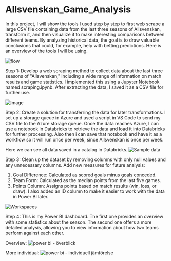 # Allsvenskan_Game_Analysis

In this project, I will show the tools I used step by step to first web scrape a large CSV file containing data from the last three seasons of Allsvenskan, transform it, and then visualize it to make interesting comparisons between different teams. By analyzing historical data, the goal is to draw valuable conclusions that could, for example, help with betting predictions. Here is an overview of the tools I will be using.

![flow](https://github.com/user-attachments/assets/6492908f-32b1-4082-9bf7-5be2d22b5c9b)

 
 
 
Step 1: Develop a web scraping method to collect data about the last three seasons of "Allsvenskan," including a wide range of information on match results and game statistics. I implemented this using a Jupyter Notebook named scraping.ipynb. After extracting the data, I saved it as a CSV file for further use.
 
![image](https://github.com/user-attachments/assets/c7941705-ecbc-4d7f-b533-7dd63ca65adc)
 
 
 
Step 2: Create a solution for transferring the data for later transformations. I set up a storage queue in Azure and used a script in VS Code to send my CSV file to the Azure storage queue. Once the data reaches Azure, I can use a notebook in Databricks to retrieve the data and load it into Databricks for further processing. Also then i can save that notebook and have it as a workflow so it will run once per week, since Allsvenskan is once per week.
 
 
Here we can see all data saved in a catalog in Databricks. 
![Sample data](https://github.com/user-attachments/assets/306934c8-f6f0-4c92-b27a-e5b5f477aabd)


Step 3: Clean up the dataset by removing columns with only null values and any unnecessary columns. Add new measures for future analysis:

1. Goal Difference: Calculated as scored goals minus goals conceded.
2. Team Form: Calculated as the median points from the last five games.
3. Points Column: Assigns points based on match results (win, loss, or draw).
I also added an ID column to make it easier to work with the data in Power BI later.

![Workspaces](https://github.com/user-attachments/assets/010a2ab6-a9bc-4577-8669-249631ebfb6a)

Step 4: This is my Power BI dashboard. The first one provides an overview with some statistics about the season. The second one offers a more detailed analysis, allowing you to view information about how two teams perform against each other.

Overview: 
![power bi - överblick](https://github.com/user-attachments/assets/04690a0f-31b7-44ed-aaf2-713c08146333)


More individual: 
![power bi - individuell jämförelse](https://github.com/user-attachments/assets/0cc17e3f-a235-4c4a-b7ea-3f24ff0f0c4d)



